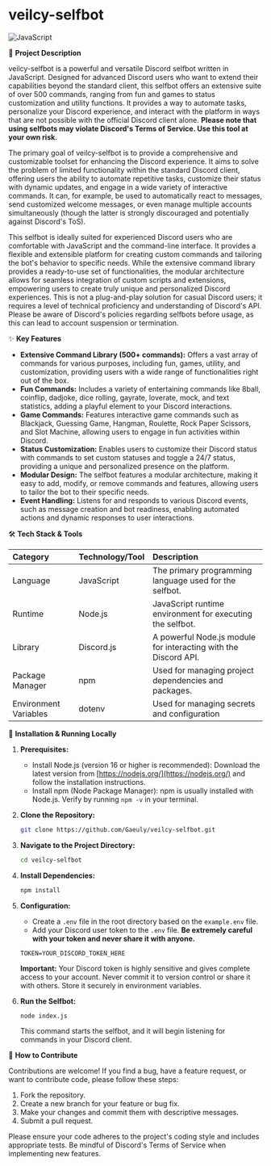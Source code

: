 # veilcy-selfbot

![JavaScript](https://img.shields.io/badge/javascript-%23F7DF1E.svg?style=for-the-badge&logo=javascript&logoColor=black)

📝 **Project Description**

veilcy-selfbot is a powerful and versatile Discord selfbot written in JavaScript. Designed for advanced Discord users who want to extend their capabilities beyond the standard client, this selfbot offers an extensive suite of over 500 commands, ranging from fun and games to status customization and utility functions. It provides a way to automate tasks, personalize your Discord experience, and interact with the platform in ways that are not possible with the official Discord client alone.  **Please note that using selfbots may violate Discord's Terms of Service. Use this tool at your own risk.**

The primary goal of veilcy-selfbot is to provide a comprehensive and customizable toolset for enhancing the Discord experience. It aims to solve the problem of limited functionality within the standard Discord client, offering users the ability to automate repetitive tasks, customize their status with dynamic updates, and engage in a wide variety of interactive commands. It can, for example, be used to automatically react to messages, send customized welcome messages, or even manage multiple accounts simultaneously (though the latter is strongly discouraged and potentially against Discord's ToS).

This selfbot is ideally suited for experienced Discord users who are comfortable with JavaScript and the command-line interface. It provides a flexible and extensible platform for creating custom commands and tailoring the bot's behavior to specific needs. While the extensive command library provides a ready-to-use set of functionalities, the modular architecture allows for seamless integration of custom scripts and extensions, empowering users to create truly unique and personalized Discord experiences. This is not a plug-and-play solution for casual Discord users; it requires a level of technical proficiency and understanding of Discord's API.  Please be aware of Discord's policies regarding selfbots before usage, as this can lead to account suspension or termination.

✨ **Key Features**

*   **Extensive Command Library (500+ commands):** Offers a vast array of commands for various purposes, including fun, games, utility, and customization, providing users with a wide range of functionalities right out of the box.
*   **Fun Commands:** Includes a variety of entertaining commands like 8ball, coinflip, dadjoke, dice rolling, gayrate, loverate, mock, and text statistics, adding a playful element to your Discord interactions.
*   **Game Commands:** Features interactive game commands such as Blackjack, Guessing Game, Hangman, Roulette, Rock Paper Scissors, and Slot Machine, allowing users to engage in fun activities within Discord.
*   **Status Customization:** Enables users to customize their Discord status with commands to set custom statuses and toggle a 24/7 status, providing a unique and personalized presence on the platform.
*   **Modular Design:** The selfbot features a modular architecture, making it easy to add, modify, or remove commands and features, allowing users to tailor the bot to their specific needs.
*   **Event Handling:** Listens for and responds to various Discord events, such as message creation and bot readiness, enabling automated actions and dynamic responses to user interactions.

🛠️ **Tech Stack & Tools**

| Category | Technology/Tool | Description                                               |
| :------- | :-------------- | :-------------------------------------------------------- |
| Language | JavaScript      | The primary programming language used for the selfbot.   |
| Runtime  | Node.js         | JavaScript runtime environment for executing the selfbot. |
| Library  | Discord.js      | A powerful Node.js module for interacting with the Discord API. |
| Package Manager | npm            | Used for managing project dependencies and packages.        |
| Environment Variables | dotenv       | Used for managing secrets and configuration |

🚀 **Installation & Running Locally**

1.  **Prerequisites:**

    *   Install Node.js (version 16 or higher is recommended): Download the latest version from [https://nodejs.org/](https://nodejs.org/) and follow the installation instructions.
    *   Install npm (Node Package Manager): npm is usually installed with Node.js. Verify by running `npm -v` in your terminal.

2.  **Clone the Repository:**

    ```bash
    git clone https://github.com/Gaeuly/veilcy-selfbot.git
    ```

3.  **Navigate to the Project Directory:**

    ```bash
    cd veilcy-selfbot
    ```

4.  **Install Dependencies:**

    ```bash
    npm install
    ```

5.  **Configuration:**

    *   Create a `.env` file in the root directory based on the `example.env` file.
    *   Add your Discord user token to the `.env` file.  **Be extremely careful with your token and never share it with anyone.**
      ```env
      TOKEN=YOUR_DISCORD_TOKEN_HERE
      ```
    **Important:** Your Discord token is highly sensitive and gives complete access to your account. Never commit it to version control or share it with others. Store it securely in environment variables.

6.  **Run the Selfbot:**

    ```bash
    node index.js
    ```

    This command starts the selfbot, and it will begin listening for commands in your Discord client.

🤝 **How to Contribute**

Contributions are welcome! If you find a bug, have a feature request, or want to contribute code, please follow these steps:

1.  Fork the repository.
2.  Create a new branch for your feature or bug fix.
3.  Make your changes and commit them with descriptive messages.
4.  Submit a pull request.

Please ensure your code adheres to the project's coding style and includes appropriate tests. Be mindful of Discord's Terms of Service when implementing new features.
